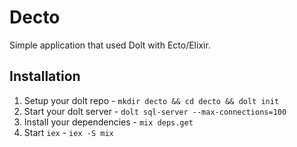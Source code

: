 # Decto

Simple application that used Dolt with Ecto/Elixir.

## Installation

1. Setup your dolt repo - `mkdir decto && cd decto && dolt init`
2. Start your dolt server - `dolt sql-server --max-connections=100`
3. Install your dependencies - `mix deps.get`
4. Start `iex` - `iex -S mix`
